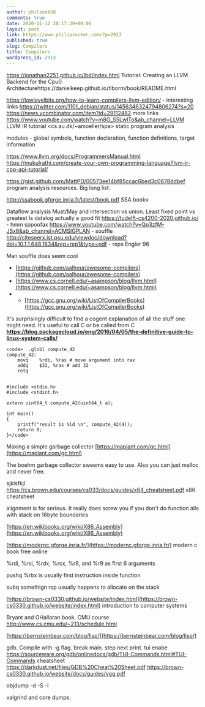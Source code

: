 ```yaml
---
author: philzook58
comments: true
date: 2020-11-12 20:17:39+00:00
layout: post
link: https://www.philipzucker.com/?p=2913
published: true
slug: Compilers
title: Compilers
wordpress_id: 2913
---
```


<https://jonathan2251.github.io/lbd/index.html>  Tutorial: Creating an LLVM Backend for the Cpu0 Architecturehttps://danielkeep.github.io/tlborm/book/README.html

<https://lowlevelbits.org/how-to-learn-compilers-llvm-edition/> - interesting links <https://twitter.com/1101_debian/status/1456346324794806274?s=20>
<https://news.ycombinator.com/item?id=29112482> more links
<https://www.youtube.com/watch?v=m8G_S5LwlTo&ab_channel=LLVM> LLVM IR tutorial
<cs.au.dk/~amoeller/spa> static program analysis

modules - global symbols, function declaration, function definitions, target information


<https://www.llvm.org/docs/ProgrammersManual.html>
<https://mukulrathi.com/create-your-own-programming-language/llvm-ir-cpp-api-tutorial/>


<https://gist.github.com/MattPD/00573ee14bf85ccac6bed3c0678ddbef> program analysis resources. Big long list.

http://ssabook.gforge.inria.fr/latest/book.pdf SSA bookv

Dataflow analysis
Must/May and intersection vs union. Least fixed point vs greatest
Is datalog actually a good fit
https://tudelft-cs4200-2020.github.io/ - hmm sppoofax
https://www.youtube.com/watch?v=Qp3zfM-JSx8&ab_channel=ACMSIGPLAN - souffle
http://citeseerx.ist.psu.edu/viewdoc/download?doi=10.1.1.648.1834&rep=rep1&type=pdf - reps
Engler 96

Man souffle does seem cool

  * [https://github.com/aalhour/awesome-compilers](https://github.com/aalhour/awesome-compilers)
  * [https://www.cs.cornell.edu/~asampson/blog/llvm.html](https://www.cs.cornell.edu/~asampson/blog/llvm.html)
  *   * [https://gcc.gnu.org/wiki/ListOfCompilerBooks](https://gcc.gnu.org/wiki/ListOfCompilerBooks)



It's surprisingly difficult to find a cogent explanation of all the stuff one might need. It's useful to call C or be called from C **https://blog.packagecloud.io/eng/2016/04/05/the-definitive-guide-to-linux-system-calls/**


    
    <code>	.globl compute_42
    compute_42:
        movq    %rdi, %rax # move argument into rax
    	addq	$32, %rax # add 32 
    	retq
        
    
    #include <stdio.h>
    #include <stdint.h>
    
    extern uint64_t compute_42(uint64_t a);
    
    int main()
    {
        printf("result is %ld \n", compute_42(4));
        return 0;
    }</code>


Making a simple garbage collector [https://maplant.com/gc.html](https://maplant.com/gc.html)


The boehm garbage collector sweems easy to use. Also you can just malloc and never free.


sjklsfkjl https://cs.brown.edu/courses/cs033/docs/guides/x64_cheatsheet.pdf x86 cheatsheet


alignment is for serious. It really does screw you if you don't do function alls with stack on 16byte boundaries


[https://en.wikibooks.org/wiki/X86_Assembly](https://en.wikibooks.org/wiki/X86_Assembly)


[https://modernc.gforge.inria.fr/](https://modernc.gforge.inria.fr/) modern c book free online


%rdi, %rsi, %rdx, %rcx, %r8, and %r9 as first 6 arguments


pushq %rbx is usually first instruction inside function


subq somethign rsp usually happens to allocate on the stack


[https://brown-cs0330.github.io/website/index.html](https://brown-cs0330.github.io/website/index.html) introduction to computer systems

Bryant and OHallaran book. CMU course http://www.cs.cmu.edu/~213/schedule.html

[https://bernsteinbear.com/blog/lisp/](https://bernsteinbear.com/blog/lisp/)

gdb. Compile with -g flag. break main. step next print. tui enabe https://sourceware.org/gdb/onlinedocs/gdb/TUI-Commands.html#TUI-Commands cheatsheet https://darkdust.net/files/GDB%20Cheat%20Sheet.pdf https://brown-cs0330.github.io/website/docs/guides/vgg.pdf

objdump -d -S -l

valgrind and core dumps.
